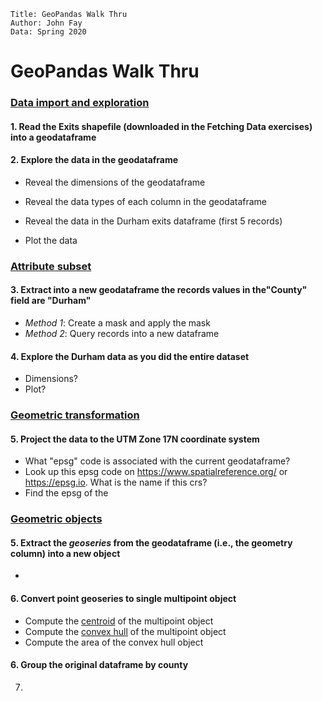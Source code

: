 ```
Title: GeoPandas Walk Thru
Author: John Fay
Data: Spring 2020
```

# GeoPandas Walk Thru

### <u>Data import and exploration</u>

#### 1. Read the Exits shapefile (downloaded in the Fetching Data exercises) into a geodataframe



#### 2. Explore the data in the geodataframe

* Reveal the dimensions of the geodataframe

* Reveal the data types of each column in the geodataframe

* Reveal the data in the Durham exits dataframe (first 5 records)

* Plot the data

  

### <u>Attribute subset</u>

#### 3. Extract into a new geodataframe the records values in the"County" field are "Durham" 

* *Method 1*: Create a mask and apply the mask
* *Method 2*: Query records into a new dataframe



#### 4. Explore the Durham data as you did the entire dataset

* Dimensions? 
* Plot?



### <u>Geometric transformation</u>

#### 5. Project the data to the UTM Zone 17N coordinate system

* What "epsg" code is associated with the current geodataframe? 
* Look up this epsg code on https://www.spatialreference.org/ or  https://epsg.io. What is the name if this crs? 
* Find the epsg of the 

### <u>Geometric objects</u>

#### 5. Extract the *geoseries* from the geodataframe (i.e., the geometry column) into a new object

* 



#### 6. Convert point geoseries to single multipoint object

* Compute the <u>centroid</u> of the multipoint object
* Compute the <u>convex hull</u> of the multipoint object
* Compute the area of the convex hull object



#### 6. Group the original dataframe by county

7. 

